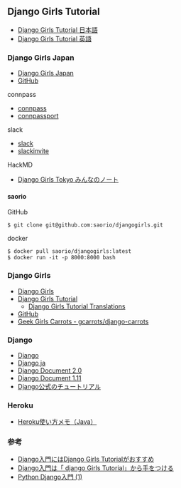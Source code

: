 Django Girls Tutorial
------

* [Django Girls Tutorial 日本語](https://djangogirlsjapan.gitbooks.io/workshop_tutorialjp/content/how_the_internet_works/index.html)
* [Django Girls Tutorial 英語](https://djangogirlsjapan.gitbooks.io/workshop_tutorialjp/content/how_the_internet_works/index.html)


### Django Girls Japan

* [Django Girls Japan](https://djangogirls.org/tokyo/)
* [GitHub](https://github.com/DjangoGirlsJapan)

connpass

* [connpass](https://djangogirls-org.connpass.com/)
* [connpassport](https://connpassport.com/)

slack

* [slack](https://djangogirls-jp.slack.com/)
* [slackinvite](https://djangogirlsjapan-slackinvite.herokuapp.com/)

HackMD

* [Django Girls Tokyo みんなのノート](https://hackmd.io/c/BJB3qujq-/%2FMYDmEMCN2AzBaApgNgAzHgFgIwgEzwCci2k8kwkyhArHHopoUA)


#### saorio

GitHub

    $ git clone git@github.com:saorio/djangogirls.git

docker

    $ docker pull saorio/djangogirls:latest
    $ docker run -it -p 8000:8000 bash

### Django Girls

* [Django Girls](https://djangogirls.org/)
* [Django Girls Tutorial](https://tutorial.djangogirls.org/)
    - [Django Girls Tutorial Translations](https://crowdin.com/project/django-girls-tutorial)
* [GitHub](https://github.com/DjangoGirls)
* [Geek Girls Carrots - gcarrots/django-carrots](https://github.com/ggcarrots/django-carrots)

### Django

* [Django](https://www.djangoproject.com/)
* [Django ja](http://djangoproject.jp/)
* [Django Document 2.0](https://docs.djangoproject.com/ja/2.0/)
* [Django Document 1.11](https://docs.djangoproject.com/ja/1.11/)
* [Django公式のチュートリアル](https://docs.djangoproject.com/ja/1.11/intro/)


### Heroku

* [Heroku使い方メモ（Java）](https://qiita.com/opengl-8080/items/9dc9243c4e68cd0674f8)

### 参考

* [Django入門にはDjango Girls Tutorialがおすすめ](https://qiita.com/takechanman1228/items/d711e175b32f833c5e9c)
* [Django入門は「 django Girls Tutorial」から手をつける](https://qiita.com/okoppe8/items/ca8479a700b746506f61)
* [Python Django入門 (1)](https://qiita.com/kaki_k/items/511611cadac1d0c69c54)
